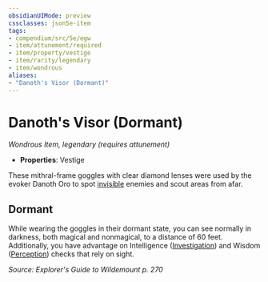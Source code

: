 ```yaml
---
obsidianUIMode: preview
cssclasses: json5e-item
tags:
- compendium/src/5e/egw
- item/attunement/required
- item/property/vestige
- item/rarity/legendary
- item/wondrous
aliases: 
- "Danoth's Visor (Dormant)"
---
```

# Danoth's Visor (Dormant)
*Wondrous Item, legendary (requires attunement)*  

- **Properties**: Vestige

These mithral-frame goggles with clear diamond lenses were used by the evoker Danoth Oro to spot [invisible](2.%20GM%20Tools/Misc%20DND%20Handbook/compendium/rules/conditions.md#invisible) enemies and scout areas from afar.

## Dormant

While wearing the goggles in their dormant state, you can see normally in darkness, both magical and nonmagical, to a distance of 60 feet. Additionally, you have advantage on Intelligence ([Investigation](/compendium/rules/skills.md#Investigation)) and Wisdom ([Perception](/compendium/rules/skills.md#Perception)) checks that rely on sight.

*Source: Explorer's Guide to Wildemount p. 270*